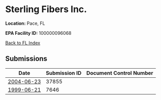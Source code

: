 # Sterling Fibers Inc.

**Location:** Pace, FL

**EPA Facility ID:** 100000096068

[Back to FL Index](../../index.md)

## Submissions

| Date | Submission ID | Document Control Number |
|------|--------------|-------------------------|
| [2004-06-23](submissions/37855.md) | 37855 |  |
| [1999-06-21](submissions/7646.md) | 7646 |  |
